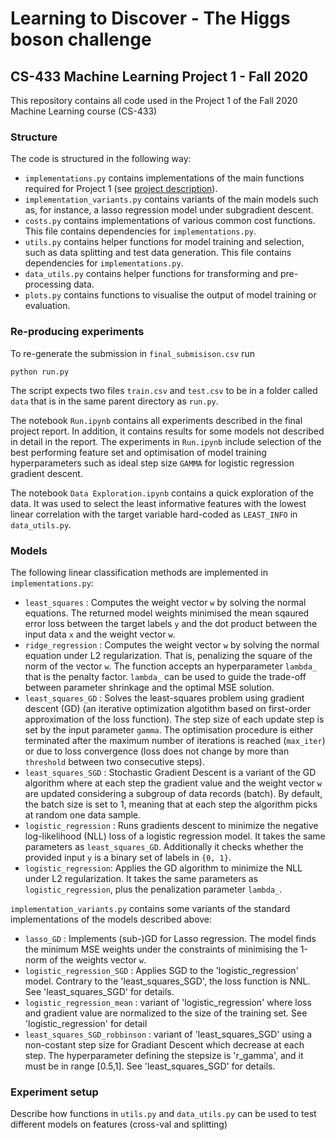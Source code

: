 # Learning to Discover - The Higgs boson challenge
## CS-433 Machine Learning Project 1 - Fall 2020

This repository contains all code used in the Project 1 of the Fall 2020 Machine Learning course (CS-433)

### Structure

The code is structured in the following way:

- `implementations.py` contains implementations of the main functions required for Project 1 (see [project description](https://raw.githubusercontent.com/epfml/ML_course/master/projects/project1/project1_description.pdf)).
- `implementation_variants.py` contains variants of the main models such as, for instance, a lasso regression model under subgradient descent.
- `costs.py` contains implementations of various common cost functions. This file contains dependencies for `implementations.py`.
- `utils.py` contains helper functions for model training and selection, such as data splitting and test data generation. This file contains dependencies for `implementations.py`.
- `data_utils.py` contains helper functions for transforming and pre-processing data.
- `plots.py` contains functions to visualise the output of model training or evaluation. 

### Re-producing experiments
To re-generate the submission in `final_submisison.csv` run

```python run.py``` 

The script expects two files `train.csv` and `test.csv` to be in a folder called `data` that is in the same parent directory as `run.py`.

The notebook `Run.ipynb` contains all experiments described in the final project report. In addition, it contains results for some models not described in detail in the report.
The experiments in `Run.ipynb` include selection of the best performing feature set and optimisation of model training hyperparameters such as ideal step size `GAMMA` for logistic regression gradient descent.

The notebook `Data Exploration.ipynb` contains a quick exploration of the data.
It was used to select the least informative features with the lowest linear correlation with the target variable hard-coded as `LEAST_INFO` in `data_utils.py`.

### Models

The following linear classification methods are implemented in `implementations.py`:
- `least_squares` : Computes the weight vector `w` by solving the normal equations. The returned model weights minimised the mean sqaured error loss between the target labels `y` and the dot product between the input data `x` and the weight vector `w`.
- `ridge_regression` : Computes the weight vector `w` by solving the normal equation under L2 regularization. That is, penalizing the square of the norm of the vector `w`.
The function accepts an hyperparameter `lambda_` that is the penalty factor. `lambda_` can be used to guide the trade-off between parameter shrinkage and the optimal MSE solution.
- `least_squares_GD` : Solves the least-squares problem using gradient descent (GD) (an iterative optimization algotithm based on first-order approximation of the loss function).
The step size of each update step is set by the input parameter `gamma`.
The optimisation procedure is either terminated after the maximum number of iterations is reached (`max_iter`) or due to loss convergence (loss does not change by more than `threshold` between two consecutive steps).
- `least_squares_SGD` : Stochastic Gradient Descent is a variant of the GD algorithm where at each step the gradient value and the weight vector `w` are updated considering a subgroup of data records (batch).
By default, the batch size is set to 1, meaning that at each step the algorithm picks at random one data sample.
- `logistic_regression` : Runs gradients descent to minimize the negative log-likelihood (NLL) loss of a logistic regression model.
It takes the same parameters as `least_squares_GD`. Additionally it checks whether the provided input `y` is a binary set of labels  in `{0, 1}`.
- `logistic_regression`: Applies the GD algorithm to minimize the NLL under L2 regularization. It takes the same parameters as `logistic_regression`, plus the penalization parameter `lambda_`.

`implementation_variants.py` contains some variants of the standard implementations of the models described above:
- `lasso_GD` : Implements (sub-)GD for Lasso regression. The model finds the minimum MSE weights under the constraints of  minimising the 1-norm  of the weights vector `w`.
- `logistic_regression_SGD` : Applies SGD to the 'logistic_regression' model. Contrary to the 'least_squares_SGD', the loss function is NNL. See 'least_squares_SGD' for details.
- `logistic_regression_mean` : variant of 'logistic_regression' where loss and gradient value are normalized to the size of the training set. See 'logistic_regression' for detail
- `least_squares_SGD_robbinson` : variant of 'least_squares_SGD' using a non-costant step size for Gradiant Descent which decrease at each step. The hyperparameter defining the stepsize is 'r_gamma', and it must be in range [0.5,1]. See 'least_squares_SGD' for details.

### Experiment setup

Describe how functions in `utils.py` and `data_utils.py` can be used to test different models on features (cross-val and splitting)  





